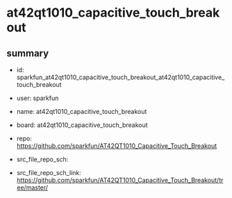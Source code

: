 # at42qt1010_capacitive_touch_breakout
 
## summary 
* id: sparkfun_at42qt1010_capacitive_touch_breakout_at42qt1010_capacitive_touch_breakout
* user: sparkfun
* name: at42qt1010_capacitive_touch_breakout
* board: at42qt1010_capacitive_touch_breakout
* repo: https://github.com/sparkfun/AT42QT1010_Capacitive_Touch_Breakout



* src_file_repo_sch: 
* src_file_repo_sch_link: https://github.com/sparkfun/AT42QT1010_Capacitive_Touch_Breakout/tree/master/






